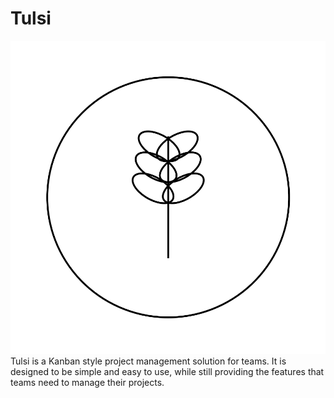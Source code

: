 # Tulsi

![Logo](assets/images/tulsi-logo.png)
Tulsi is a Kanban style project management solution for teams.
It is designed to be simple and easy to use, while still providing the features that teams need to manage their projects.
